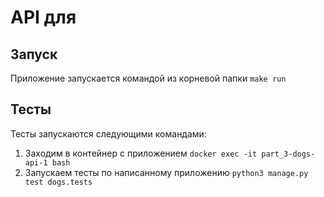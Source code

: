 # API для 

## Запуск
Приложение запускается командой из корневой папки
```make run```

## Тесты
Тесты запускаются следующими командами:
1. Заходим в контейнер с приложением
```docker exec -it part_3-dogs-api-1 bash```
2. Запускаем тесты по написанному приложению
```python3 manage.py test dogs.tests```

